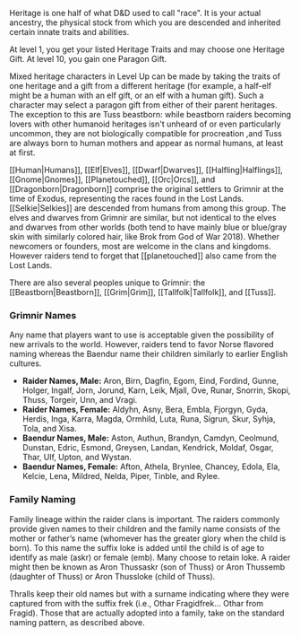 Heritage is one half of what D&D used to call "race".  It is your actual ancestry, the physical stock from which you are descended and inherited certain innate traits and abilities.

At level 1, you get your listed Heritage Traits and may choose one Heritage Gift.  At level 10, you gain one Paragon Gift.

Mixed heritage characters in Level Up can be made by taking the traits of one heritage and a gift from a different heritage (for example, a half-elf might be a human with an elf gift, or an elf with a human gift).  Such a character may select a paragon gift from either of their parent heritages.  The exception to this are Tuss beastborn: while beastborn raiders becoming lovers with other humanoid heritages isn't unheard of or even particularly uncommon, they are not biologically compatible for procreation ,and Tuss are always born to human mothers and appear as normal humans, at least at first.

[[Human|Humans]], [[Elf|Elves]], [[Dwarf|Dwarves]], [[Halfling|Halflings]], [[Gnome|Gnomes]], [[Planetouched]], [[Orc|Orcs]], and [[Dragonborn|Dragonborn]] comprise the original settlers to Grimnir at the time of Exodus, representing the races found in the Lost Lands.  [[Selkie|Selkies]] are descended from humans from among this group.  The elves and dwarves from Grimnir are similar, but not identical to the elves and dwarves from other worlds (both tend to have mainly blue or blue/gray skin with similarly colored hair, like Brok from God of War 2018). Whether newcomers or founders, most are welcome in the clans and kingdoms. However raiders tend to forget that [[planetouched]] also came from the Lost Lands.

There are also several peoples unique to Grimnir: the [[Beastborn|Beastborn]], [[Grim|Grim]], [[Tallfolk|Tallfolk]], and [[Tuss]].

### Grimnir Names

Any name that players want to use is acceptable given the possibility of new arrivals to the world. However, raiders tend to favor Norse flavored naming whereas the Baendur name their children similarly to earlier English cultures.

- **Raider Names, Male:** Aron, Birn, Dagfin, Egom, Eind, Fordind, Gunne, Holger, Ingalf, Jorn, Jorund, Karn, Leik, Mjall, Ove, Runar, Snorrin, Skopi, Thuss, Torgeir, Unn, and Vragi.
- **Raider Names, Female:** Aldyhn, Asny, Bera, Embla, Fjorgyn, Gyda, Herdis, Inga, Karra, Magda, Ormhild, Luta, Runa, Sigrun, Skur, Syhja, Tola, and Xisa.
- **Baendur Names, Male:** Aston, Authun, Brandyn, Camdyn, Ceolmund, Dunstan, Edric, Esmond, Greysen, Landan, Kendrick, Moldaf, Osgar, Thar, Ulf, Upton, and Wystan.
- **Baendur Names, Female:** Afton, Athela, Brynlee, Chancey, Edola, Ela, Kelcie, Lena, Mildred, Nelda, Piper, Tinble, and Rylee.

### Family Naming

Family lineage within the raider clans is important. The raiders commonly provide given names to their children and the family name consists of the mother or father’s name (whomever has the greater glory when the child is born). To this name the suffix loke is added until the child is of age to identify as male (askr) or female (emb). Many choose to retain loke. A raider might then be known as Aron Thussaskr (son of Thuss) or Aron Thussemb (daughter of Thuss) or Aron Thussloke (child of Thuss).

Thralls keep their old names but with a surname indicating where they were captured from with the suffix frek (i.e., Othar Fragidfrek… Othar from Fragid). Those that are actually adopted into a family, take on the standard naming pattern, as described above.